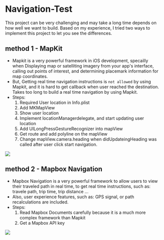 # Navigation-Test

This project can be very challenging and may take a long time depends on how well we want to build. Based on my experience, I tried two ways to implement this project to let you see the differences.

## method 1 - MapKit
* Mapkit is a very powerful framework in iOS development, specailly when Displaying map or satelliting imagery from your app's interface, calling out points of interest, and determining placemark information for map coordinates.
* But, Getting real time navigation instructions is `not allowed` by using Mapkit, and it is hard to get callback when user reached the destination. Takes too long to build a real time navigation by using Mapkit.
* Steps:
  1. Required User location in Info.plist
  2. Add MKMapView
  3. Show user location
  4. Implement locationManagerdelegate, and start updating user location
  5. Add UILongPressGestureRecognizer into mapView
  6. Get route and add polyline on the mapView
  7. Change mapView.camera.heading when didUpdateingHeading was called after user click start navigation.

  
![](https://github.com/zijiazhai/Navigation-Test/blob/master/mapkit.gif)
## method 2 - Mapbox Navigation
* Mapbox Navigation is a very powerful framework to allow users to view their traveled path in real time, to get real time instructions, such as: travele path, trip time, trip distance ...
* Also, user experience features, such as: GPS signal, or path recalculations are included.
* Steps:
  1. Read Mapbox Documents carefully because it is a much more complex framework than Mapkit
  2. Get a Mapbox API key

![](https://github.com/zijiazhai/Navigation-Test/blob/master/mapbox.gif)
